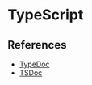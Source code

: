 # TypeScript

## References

- [TypeDoc](https://typedoc.org/guides/doccomments/)
- [TSDoc](https://tsdoc.org/)
